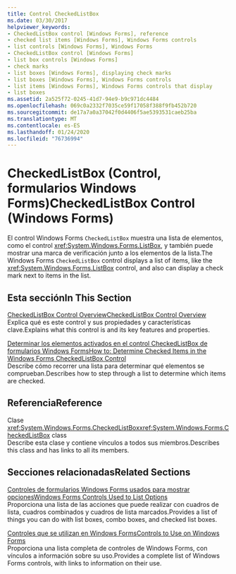 ```yaml
---
title: Control CheckedListBox
ms.date: 03/30/2017
helpviewer_keywords:
- CheckedListBox control [Windows Forms], reference
- checked list items [Windows Forms], Windows Forms controls
- list controls [Windows Forms], Windows Forms
- CheckedListBox control [Windows Forms]
- list box controls [Windows Forms]
- check marks
- list boxes [Windows Forms], displaying check marks
- list boxes [Windows Forms], Windows Forms controls
- list items [Windows Forms], Windows Forms controls that display
- list boxes
ms.assetid: 2a525f72-0245-41d7-94e9-b9c971dc4484
ms.openlocfilehash: 069c0a2332f7035ce59f17058f388f9fb452b720
ms.sourcegitcommit: de17a7a0a37042f0d4406f5ae5393531caeb25ba
ms.translationtype: MT
ms.contentlocale: es-ES
ms.lasthandoff: 01/24/2020
ms.locfileid: "76736994"
---
```

# <a name="checkedlistbox-control-windows-forms"></a><span data-ttu-id="6b0ab-102">CheckedListBox (Control, formularios Windows Forms)</span><span class="sxs-lookup"><span data-stu-id="6b0ab-102">CheckedListBox Control (Windows Forms)</span></span>
<span data-ttu-id="6b0ab-103">El control Windows Forms `CheckedListBox` muestra una lista de elementos, como el control <xref:System.Windows.Forms.ListBox>, y también puede mostrar una marca de verificación junto a los elementos de la lista.</span><span class="sxs-lookup"><span data-stu-id="6b0ab-103">The Windows Forms `CheckedListBox` control displays a list of items, like the <xref:System.Windows.Forms.ListBox> control, and also can display a check mark next to items in the list.</span></span>  
  
## <a name="in-this-section"></a><span data-ttu-id="6b0ab-104">Esta sección</span><span class="sxs-lookup"><span data-stu-id="6b0ab-104">In This Section</span></span>  
 [<span data-ttu-id="6b0ab-105">CheckedListBox Control Overview</span><span class="sxs-lookup"><span data-stu-id="6b0ab-105">CheckedListBox Control Overview</span></span>](checkedlistbox-control-overview-windows-forms.md)  
 <span data-ttu-id="6b0ab-106">Explica qué es este control y sus propiedades y características clave.</span><span class="sxs-lookup"><span data-stu-id="6b0ab-106">Explains what this control is and its key features and properties.</span></span>  
  
 [<span data-ttu-id="6b0ab-107">Determinar los elementos activados en el control CheckedListBox de formularios Windows Forms</span><span class="sxs-lookup"><span data-stu-id="6b0ab-107">How to: Determine Checked Items in the Windows Forms CheckedListBox Control</span></span>](how-to-determine-checked-items-in-the-windows-forms-checkedlistbox-control.md)  
 <span data-ttu-id="6b0ab-108">Describe cómo recorrer una lista para determinar qué elementos se comprueban.</span><span class="sxs-lookup"><span data-stu-id="6b0ab-108">Describes how to step through a list to determine which items are checked.</span></span>  
  
## <a name="reference"></a><span data-ttu-id="6b0ab-109">Referencia</span><span class="sxs-lookup"><span data-stu-id="6b0ab-109">Reference</span></span>  
 <span data-ttu-id="6b0ab-110">Clase <xref:System.Windows.Forms.CheckedListBox></span><span class="sxs-lookup"><span data-stu-id="6b0ab-110"><xref:System.Windows.Forms.CheckedListBox> class</span></span>  
 <span data-ttu-id="6b0ab-111">Describe esta clase y contiene vínculos a todos sus miembros.</span><span class="sxs-lookup"><span data-stu-id="6b0ab-111">Describes this class and has links to all its members.</span></span>  
  
## <a name="related-sections"></a><span data-ttu-id="6b0ab-112">Secciones relacionadas</span><span class="sxs-lookup"><span data-stu-id="6b0ab-112">Related Sections</span></span>  
 [<span data-ttu-id="6b0ab-113">Controles de formularios Windows Forms usados para mostrar opciones</span><span class="sxs-lookup"><span data-stu-id="6b0ab-113">Windows Forms Controls Used to List Options</span></span>](windows-forms-controls-used-to-list-options.md)  
 <span data-ttu-id="6b0ab-114">Proporciona una lista de las acciones que puede realizar con cuadros de lista, cuadros combinados y cuadros de lista marcados.</span><span class="sxs-lookup"><span data-stu-id="6b0ab-114">Provides a list of things you can do with list boxes, combo boxes, and checked list boxes.</span></span>  
  
 [<span data-ttu-id="6b0ab-115">Controles que se utilizan en Windows Forms</span><span class="sxs-lookup"><span data-stu-id="6b0ab-115">Controls to Use on Windows Forms</span></span>](controls-to-use-on-windows-forms.md)  
 <span data-ttu-id="6b0ab-116">Proporciona una lista completa de controles de Windows Forms, con vínculos a información sobre su uso.</span><span class="sxs-lookup"><span data-stu-id="6b0ab-116">Provides a complete list of Windows Forms controls, with links to information on their use.</span></span>
